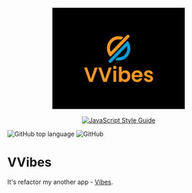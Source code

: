 <p align="center">
  <img width="300" height="230" src="https://github.com/steelWinds/VVibes/blob/main/github/logo.png">
</p>

<div align="center">

<a href="https://github.com/standard/standard">![JavaScript Style Guide](https://cdn.rawgit.com/standard/standard/master/badge.svg)</a>

</div>

![GitHub top language](https://img.shields.io/github/languages/top/steelWinds/VVibes)
![GitHub](https://img.shields.io/github/license/steelWinds/VVibes)

# VVibes

It's refactor my another app - [Vibes](https://github.com/steelWinds/vibes).
